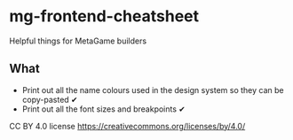 # mg-frontend-cheatsheet
Helpful things for MetaGame builders

## What
- Print out all the name colours used in the design system so they can be copy-pasted ✔
- Print out all the font sizes and breakpoints ✔

CC BY 4.0 license https://creativecommons.org/licenses/by/4.0/
